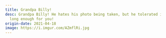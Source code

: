 ```yaml
---
title: Grandpa Billy!
desc: Grandpa Billy! He hates his photo being taken, but he tolerated it just
  long enough for you!
origin-date: 2021-04-18
image: https://i.imgur.com/AZmflRi.jpg
---
```

